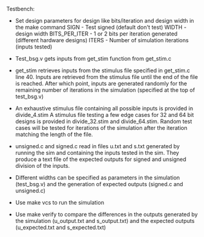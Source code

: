 Testbench:

- Set design parameters for design like bits/iteration and design width in the make command
SIGN - Test signed (default don't test)
WIDTH - design width
BITS_PER_ITER - 1 or 2 bits per iteration generated (different hardware designs)
ITERS - Number of simulation iterations (inputs tested)

- Test_bsg.v gets inputs from get_stim function from get_stim.c

- get_stim retrieves inputs from the stimulus file specified in get_stim.c line 40.
Inputs are retrieved from the stimulus file until the end of the file is reached.
After which point, inputs are generated randomly for the remaining number of iterations
in the simulation (specified at the top of test_bsg.v)

- An exhaustive stimulus file containing all possible inputs is provided in divide_4.stim
A stimulus file testing a few edge cases for 32 and 64 bit designs is provided in
divide_32.stim and divide_64.stim. Random test cases will be tested for iterations of
the simulation after the iteration matching the length of the file.

- unsigned.c and signed.c read in files u.txt and s.txt generated by running the sim
and containing the inputs tested in the sim. They produce a text file of the expected
outputs for signed and unsigned division of the inputs.

- Different widths can be specified as parameters in the simulation (test_bsg.v) and
the generation of expected outputs (signed.c and unsigned.c)

- Use make vcs to run the simulation

- Use make verify to compare the differences in the outputs generated by the simulation
(u_output.txt and s_output.txt) and the expected outputs (u_expected.txt and
s_expected.txt)
